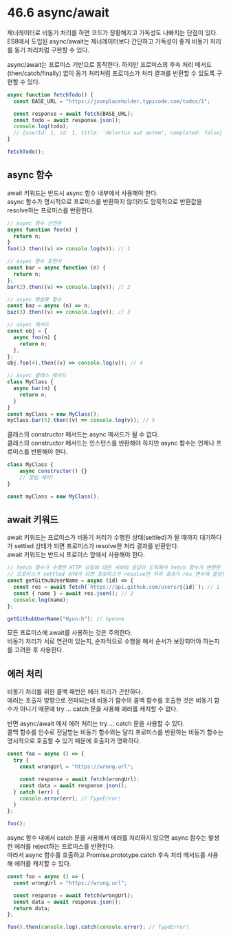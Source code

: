 # 46.6 async/await

제너레이터로 비동기 처리를 하면 코드가 장황해지고 가독성도 나빠지는 단점이 있다.  
ES8에서 도입된 async/await는 제너레이터보다 간단하고 가독성이 좋게 비동기 처리를 동기 처리처럼 구현할 수 있다.

async/await는 프로미스 기반으로 동작한다.
하지만 프로미스의 후속 처리 메서드(then/catch/finally) 없이 동기 처리처럼 프로미스가 처리 결과를 반환할 수 있도록 구현할 수 있다.

```js
async function fetchTodo() {
  const BASE_URL = "https://jsonplaceholder.typicode.com/todos/1";

  const response = await fetch(BASE_URL);
  const todo = await response.json();
  console.log(todo);
  // {userId: 1, id: 1, title: 'delectus aut autem', completed: false}
}

fetchTodo();
```

## async 함수

await 키워드는 반드시 async 함수 내부에서 사용해야 한다.  
async 함수가 명시적으로 프로미스를 반환하지 않더라도 암묵적으로 반환값을 resolve하는 프로미스를 반환한다.

```js
// async 함수 선언문
async function foo(n) {
  return n;
}
foo(1).then((v) => console.log(v)); // 1

// async 함수 표현식
const bar = async function (n) {
  return n;
};
bar(2).then((v) => console.log(v)); // 2

// async 화살표 함수
const baz = async (n) => n;
baz(3).then((v) => console.log(v)); // 3

// async 메서드
const obj = {
  async foo(n) {
    return n;
  },
};
obj.foo(4).then((v) => console.log(v)); // 4

// async 클래스 메서드
class MyClass {
  async bar(n) {
    return n;
  }
}
const myClass = new MyClass();
myClass.bar(5).then((v) => console.log(v)); // 5
```

클래스의 constructor 메서드는 async 메서드가 될 수 없다.  
클래스의 constructor 메서드는 인스턴스를 반환해야 하지만 async 함수는 언제나 프로미스를 반환해야 한다.

```js
class MyClass {
    async constructor() {}
    // 문법 에러!
}

const myClass = new MyClass();
```

## await 키워드

await 키워드는 프로미스가 비동기 처리가 수행된 상태(settled)가 될 때까지 대기하다가 settled 상태가 되면 프로미스가 resolve한 처리 결과를 반환한다.  
await 키워드는 반드시 프로미스 앞에서 사용해야 한다.

```js
// fetch 함수가 수행한 HTTP 요청에 대한 서버의 응답이 도척해서 fetch 함수가 변환한 프로미스가 settled 상태가 될 때까지 1은 대기한다.
// 프로미스가 settled 상태가 되면 프로미스가 resolve한 처리 결과가 res 변수에 할당된다.
const getGithubUserName = async (id) => {
  const res = await fetch(`https://api.github.com/users/${id}`); // 1
  const { name } = await res.json(); // 2
  console.log(name);
};

getGithubUserName("Hyun-h"); // hyeona
```

모든 프로미스에 await를 사용하는 것은 주의한다.  
비동기 처리가 서로 연관이 있는지, 순차적으로 수행을 해서 순서가 보장되어야 하는지를 고려한 후 사용한다.

## 에러 처리

비동기 처리를 위한 콜백 패턴은 에러 처리가 곤란하다.  
에러는 호출자 방향으로 전파되는데 비동기 함수의 콜백 함수를 호출한 것은 비동기 함수가 아니기 때문에 try ... catch 문을 사용해 에러를 캐치할 수 없다.

반면 async/await 에서 에러 처리는 try ... catch 문을 사용할 수 있다.  
콜백 함수를 인수로 전달받는 비동기 함수와는 달리 프로미스를 반환하는 비동기 함수는 명시적으로 호출할 수 있기 때문에 호출자가 명확하다.

```js
const foo = async () => {
  try {
    const wrongUrl = "https://wrong.url";

    const response = await fetch(wrongUrl);
    const data = await response.json();
  } catch (err) {
    console.error(err); // TypeError!
  }
};

foo();
```

async 함수 내에서 catch 문을 사용해서 에러를 처리하지 않으면 async 함수는 발생한 에러를 reject하는 프로미스를 반환한다.  
따라서 async 함수를 호출하고 Promise.prototype.catch 후속 처리 메서드를 사용해 에러를 캐치할 수 있다.

```js
const foo = async () => {
  const wrongUrl = "https://wrong.url";

  const response = await fetch(wrongUrl);
  const data = await response.json();
  return data;
};

foo().then(console.log).catch(console.error); // TypeError!
```
